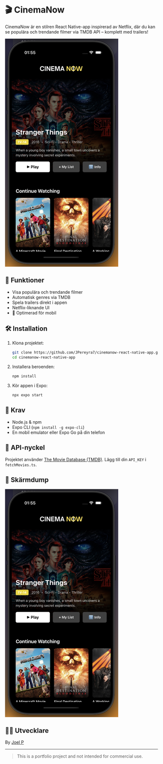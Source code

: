 # 🎬 CinemaNow

CinemaNow är en stilren React Native-app inspirerad av Netflix, där du kan se populära och trendande filmer via TMDB API – komplett med trailers!

![CinemaNow Screenshot](https://github.com/JPereyra7/cinemanow-react-native-app/raw/main/assets/printscreen.png)

## 🚀 Funktioner

- Visa populära och trendande filmer
- Automatisk genres via TMDB
- Spela trailers direkt i appen
- Netflix-liknande UI
- 📱 Optimerad för mobil

## 🛠 Installation

1. Klona projektet:
   ```bash
   git clone https://github.com/JPereyra7/cinemanow-react-native-app.git
   cd cinemanow-react-native-app
   ```

2. Installera beroenden:
   ```bash
   npm install
   ```

3. Kör appen i Expo:
   ```bash
   npx expo start
   ```

## 🧪 Krav

- Node.js & npm
- Expo CLI (`npm install -g expo-cli`)
- En mobil emulator eller Expo Go på din telefon

## 🔑 API-nyckel

Projektet använder [The Movie Database (TMDB)](https://www.themoviedb.org/). Lägg till din `API_KEY` i `fetchMovies.ts`.


## 📸 Skärmdump

![CinemaNow](https://github.com/JPereyra7/cinemanow-react-native-app/raw/main/assets/printscreen.png)

## 🧑‍💻 Utvecklare

By [Joel P](https://github.com/JPereyra7)

---

> This is a portfolio project and not intended for commercial use.
